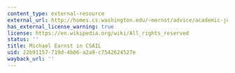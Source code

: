 ```yaml
---
content_type: external-resource
external_url: http://homes.cs.washington.edu/~mernst/advice/academic-job.html
has_external_license_warning: true
license: https://en.wikipedia.org/wiki/All_rights_reserved
status: ''
title: Michael Earnst in CSAIL
uid: 22b91157-719d-4b06-a2a9-c7542624527e
wayback_url: ''
---
```

